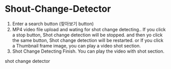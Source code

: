 # Shout-Change-Detector

1. Enter a search button (찾아보기 button)
2. MP4 video file upload 
and wating for shot change detecting.. 
If you click a stop button, Shot change detection will be stopped. 
and then yo click the same button, Shot change detection will be restarted. 
or If you click a Thumbnail frame image, you can play a video shot section. 
3. Shot Change Detecting Finish.
 You can play the video with shot section. 

shot change detector 
